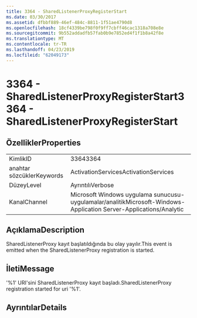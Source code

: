 ```yaml
---
title: 3364 - SharedListenerProxyRegisterStart
ms.date: 03/30/2017
ms.assetid: dfbbf889-46ef-484c-8811-1f51ae4790d8
ms.openlocfilehash: 18cf4339be798f0f9ff7cbff46cac1318a708e8e
ms.sourcegitcommit: 9b552addadfb57fab0b9e7852ed4f1f1b8a42f8e
ms.translationtype: MT
ms.contentlocale: tr-TR
ms.lasthandoff: 04/23/2019
ms.locfileid: "62049173"
---
```

# <a name="3364---sharedlistenerproxyregisterstart"></a><span data-ttu-id="e41af-102">3364 - SharedListenerProxyRegisterStart</span><span class="sxs-lookup"><span data-stu-id="e41af-102">3364 - SharedListenerProxyRegisterStart</span></span>
## <a name="properties"></a><span data-ttu-id="e41af-103">Özellikler</span><span class="sxs-lookup"><span data-stu-id="e41af-103">Properties</span></span>  
  
|||  
|-|-|  
|<span data-ttu-id="e41af-104">Kimlik</span><span class="sxs-lookup"><span data-stu-id="e41af-104">ID</span></span>|<span data-ttu-id="e41af-105">3364</span><span class="sxs-lookup"><span data-stu-id="e41af-105">3364</span></span>|  
|<span data-ttu-id="e41af-106">anahtar sözcükler</span><span class="sxs-lookup"><span data-stu-id="e41af-106">Keywords</span></span>|<span data-ttu-id="e41af-107">ActivationServices</span><span class="sxs-lookup"><span data-stu-id="e41af-107">ActivationServices</span></span>|  
|<span data-ttu-id="e41af-108">Düzey</span><span class="sxs-lookup"><span data-stu-id="e41af-108">Level</span></span>|<span data-ttu-id="e41af-109">Ayrıntılı</span><span class="sxs-lookup"><span data-stu-id="e41af-109">Verbose</span></span>|  
|<span data-ttu-id="e41af-110">Kanal</span><span class="sxs-lookup"><span data-stu-id="e41af-110">Channel</span></span>|<span data-ttu-id="e41af-111">Microsoft Windows uygulama sunucusu-uygulamalar/analitik</span><span class="sxs-lookup"><span data-stu-id="e41af-111">Microsoft-Windows-Application Server-Applications/Analytic</span></span>|  
  
## <a name="description"></a><span data-ttu-id="e41af-112">Açıklama</span><span class="sxs-lookup"><span data-stu-id="e41af-112">Description</span></span>  
 <span data-ttu-id="e41af-113">SharedListenerProxy kayıt başlatıldığında bu olay yayılır.</span><span class="sxs-lookup"><span data-stu-id="e41af-113">This event is emitted when the SharedListenerProxy registration is started.</span></span>  
  
## <a name="message"></a><span data-ttu-id="e41af-114">İleti</span><span class="sxs-lookup"><span data-stu-id="e41af-114">Message</span></span>  
 <span data-ttu-id="e41af-115">'%1' URI'sini SharedListenerProxy kayıt başladı.</span><span class="sxs-lookup"><span data-stu-id="e41af-115">SharedListenerProxy registration started for uri '%1'.</span></span>  
  
## <a name="details"></a><span data-ttu-id="e41af-116">Ayrıntılar</span><span class="sxs-lookup"><span data-stu-id="e41af-116">Details</span></span>
